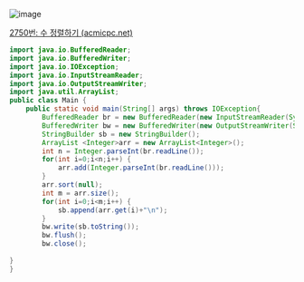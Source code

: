 ![image](https://user-images.githubusercontent.com/113771563/230757181-192c3f39-0ed3-49cc-80f7-7f44f6934acf.png)



[2750번: 수 정렬하기 (acmicpc.net)](https://www.acmicpc.net/problem/2750)

```java
import java.io.BufferedReader;
import java.io.BufferedWriter;
import java.io.IOException;
import java.io.InputStreamReader;
import java.io.OutputStreamWriter;
import java.util.ArrayList;
public class Main {
    public static void main(String[] args) throws IOException{
        BufferedReader br = new BufferedReader(new InputStreamReader(System.in));
        BufferedWriter bw = new BufferedWriter(new OutputStreamWriter(System.out));
        StringBuilder sb = new StringBuilder();
        ArrayList <Integer>arr = new ArrayList<Integer>(); 
        int n = Integer.parseInt(br.readLine());
        for(int i=0;i<n;i++) {
        	arr.add(Integer.parseInt(br.readLine()));
        }
        arr.sort(null);
        int m = arr.size();
        for(int i=0;i<m;i++) {
        	sb.append(arr.get(i)+"\n");
        }
        bw.write(sb.toString());
        bw.flush();
        bw.close();
        
}
}




```

